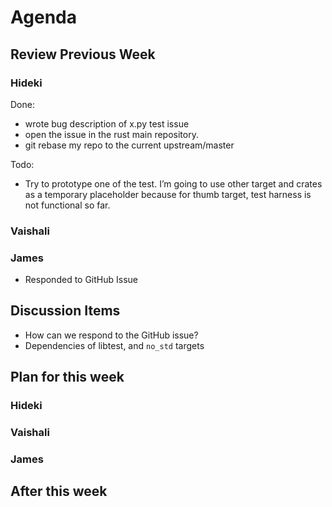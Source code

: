 # Agenda

## Review Previous Week

### Hideki

Done:
- wrote bug description of x.py test issue
- open the issue in the rust main repository.
- git rebase my repo to the current upstream/master

Todo:
- Try to prototype one of the test. I’m going to use other target and crates as a temporary placeholder because for thumb target, test harness is not functional so far.

### Vaishali

### James

* Responded to GitHub Issue

## Discussion Items

* How can we respond to the GitHub issue?
* Dependencies of libtest, and `no_std` targets

## Plan for this week

### Hideki

### Vaishali

### James

## After this week
